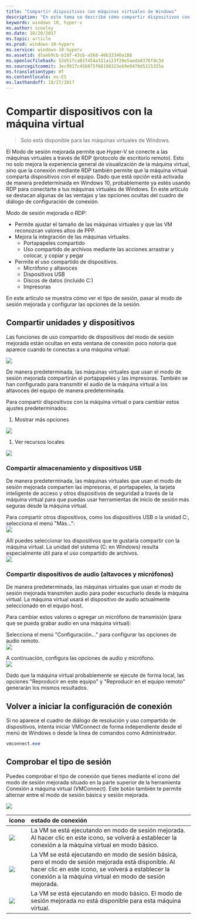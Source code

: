 ```yaml
---
title: "Compartir dispositivos con máquinas virtuales de Windows"
description: "En este tema se describe cómo compartir dispositivos con máquinas virtuales de Hyper-V (USB, audio, micrófono y unidades montadas)."
keywords: windows 10, hyper-v
ms.author: scooley
ms.date: 10/20/2017
ms.topic: article
ms.prod: windows-10-hyperv
ms.service: windows-10-hyperv
ms.assetid: d1aeb9cb-b18f-43cb-a568-46b33346a188
ms.openlocfilehash: 52d51fca03f454a311a123f20e5aeda9376fdc3d
ms.sourcegitcommit: 3ec9917c456875f68180323eb9e0470d5115325a
ms.translationtype: HT
ms.contentlocale: es-ES
ms.lasthandoff: 10/27/2017
---
```

# <a name="share-devices-with-your-virtual-machine"></a>Compartir dispositivos con la máquina virtual

> Solo está disponible para las máquinas virtuales de Windows.

El Modo de sesión mejorada permite que Hyper-V se conecte a las máquinas virtuales a través de RDP (protocolo de escritorio remoto).  Esto no solo mejora la experiencia general de visualización de la máquina virtual, sino que la conexión mediante RDP también permite que la máquina virtual comparta dispositivos con el equipo.  Dado que está opción está activada de manera predeterminada en Windows 10, probablemente ya estés usando RDP para conectarte a tus máquinas virtuales de Windows.  En este artículo se destacan algunas de las ventajas y las opciones ocultas del cuadro de diálogo de configuración de conexión.

Modo de sesión mejorada o RDP:

* Permite ajustar el tamaño de las máquinas virtuales y que las VM reconozcan valores altos de PPP.
* Mejora la integración de las máquinas virtuales.
  * Portapapeles compartido
  * Uso compartido de archivos mediante las acciones arrastrar y colocar, y copiar y pegar
* Permite el uso compartido de dispositivos.
  * Micrófono y altavoces
  * Dispositivos USB
  * Discos de datos (incluido C:)
  * Impresoras

En este artículo se muestra cómo ver el tipo de sesión, pasar al modo de sesión mejorada y configurar las opciones de la sesión.

## <a name="share-drives-and-devices"></a>Compartir unidades y dispositivos

Las funciones de uso compartido de dispositivos del modo de sesión mejorada están ocultas en esta ventana de conexión poco notoria que aparece cuando te conectas a una máquina virtual:

![](media/esm-default-view.png)

De manera predeterminada, las máquinas virtuales que usan el modo de sesión mejorada compartirán el portapapeles y las impresoras.  También se han configurado para transmitir el audio de la máquina virtual a los altavoces del equipo de manera predeterminada.

Para compartir dispositivos con la máquina virtual o para cambiar estos ajustes predeterminados:

1. Mostrar más opciones

  ![](media/esm-show-options.png)

1. Ver recursos locales

  ![](media/esm-local-resources.png)

### <a name="share-storage-and-usb-devices"></a>Compartir almacenamiento y dispositivos USB

De manera predeterminada, las máquinas virtuales que usan el modo de sesión mejorada comparten las impresoras, el portapapeles, la tarjeta inteligente de acceso y otros dispositivos de seguridad a través de la máquina virtual para que puedas usar herramientas de inicio de sesión más seguras desde la máquina virtual.

Para compartir otros dispositivos, como los dispositivos USB o la unidad C:, selecciona el menú "Más…":  
![](media/esm-more-devices.png)

Allí puedes seleccionar los dispositivos que te gustaría compartir con la máquina virtual.  La unidad del sistema (C: en Windows) resulta especialmente útil para el uso compartido de archivos.  
![](media/esm-drives-usb.png)

### <a name="share-audio-devices-speakers-and-microphones"></a>Compartir dispositivos de audio (altavoces y micrófonos)

De manera predeterminada, las máquinas virtuales que usan el modo de sesión mejorada transmiten audio para poder escucharlo desde la máquina virtual.  La máquina virtual usará el dispositivo de audio actualmente seleccionado en el equipo host.

Para cambiar estos valores o agregar un micrófono de transmisión (para que se pueda grabar audio en una máquina virtual):

Selecciona el menú "Configuración…" para configurar las opciones de audio remoto.  
![](media/esm-audio.png)

A continuación, configura las opciones de audio y micrófono.  
![](media/esm-audio-settings.png)

Dado que la máquina virtual probablemente se ejecute de forma local, las opciones "Reproducir en este equipo" y "Reproducir en el equipo remoto" generarán los mismos resultados.

## <a name="re-launching-the-connection-settings"></a>Volver a iniciar la configuración de conexión

Si no aparece el cuadro de diálogo de resolución y uso compartido de dispositivos, intenta iniciar VMConnect de forma independiente desde el menú de Windows o desde la línea de comandos como Administrador.  

``` Powershell
vmconnect.exe
```

## <a name="check-session-type"></a>Comprobar el tipo de sesión

Puedes comprobar el tipo de conexión que tienes mediante el icono del modo de sesión mejorada situado en la parte superior de la herramienta Conexión a máquina virtual (VMConnect).  Este botón también te permite alternar entre el modo de sesión básica y sesión mejorada.

![](media/esm-button-location.png)

| icono | estado de conexión |
|:-----|:---------|
|![](media/esm-basic.png)| La VM se está ejecutando en modo de sesión mejorada.  Al hacer clic en este icono, se volverá a establecer la conexión a la máquina virtual en modo básico. |
|![](media/esm-connect.png)| La VM se está ejecutando en modo de sesión básica, pero el modo de sesión mejorada está disponible.  Al hacer clic en este icono, se volverá a establecer la conexión a la máquina virtual en modo de sesión mejorada.  |
|![](media/esm-stop.png)| La VM se está ejecutando en modo básico.  El modo de sesión mejorada no está disponible para esta máquina virtual. |